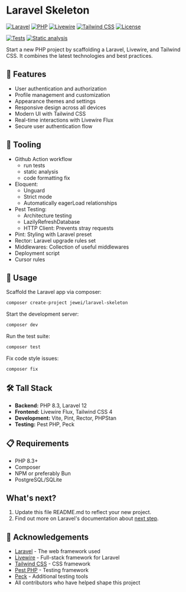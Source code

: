 # Laravel Skeleton

[![Laravel](https://img.shields.io/badge/Laravel-12.x-FF2D20?logo=laravel)](https://laravel.com)
[![PHP](https://img.shields.io/badge/PHP-8.3+-777BB4?logo=php)](https://php.net)
[![Livewire](https://img.shields.io/badge/Livewire-Flux-FB70A9?logo=livewire)](https://livewire.laravel.com)
[![Tailwind CSS](https://img.shields.io/badge/Tailwind-4.x-38B2AC?logo=tailwind-css)](https://tailwindcss.com)
[![License](https://img.shields.io/badge/License-MIT-blue.svg)](LICENSE)

[![Tests](https://github.com/jewei/laravel-skeleton/actions/workflows/tests.yml/badge.svg)](https://github.com/jewei/laravel-skeleton/actions/workflows/tests.yml)
[![Static analysis](https://github.com/jewei/laravel-skeleton/actions/workflows/static-analysis.yml/badge.svg)](https://github.com/jewei/laravel-skeleton/actions/workflows/static-analysis.yml)

Start a new PHP project by scaffolding a Laravel, Livewire, and Tailwind CSS. It combines the latest technologies and best practices.

## 🚀 Features

- User authentication and authorization
- Profile management and customization
- Appearance themes and settings
- Responsive design across all devices
- Modern UI with Tailwind CSS
- Real-time interactions with Livewire Flux
- Secure user authentication flow

## 🔧 Tooling

- Github Action workflow
    - run tests
    - static analysis
    - code formatting fix
- Eloquent:
    - Unguard
    - Strict mode
    - Automatically eagerLoad relationships
- Pest Testing:
    - Architecture testing
    - LazilyRefreshDatabase
    - HTTP Client: Prevents stray requests
- Pint: Styling with Laravel preset
- Rector: Laravel upgrade rules set
- Middlewares: Collection of useful middlewares
- Deployment script
- Cursor rules

## 📖 Usage

Scaffold the Laravel app via composer:

```bash
composer create-project jewei/laravel-skeleton
```

Start the development server:
```bash
composer dev
```

Run the test suite:
```bash
composer test
```

Fix code style issues:
```bash
composer fix
```

## 🛠️ Tall Stack

- **Backend:** PHP 8.3, Laravel 12
- **Frontend:** Livewire Flux, Tailwind CSS 4
- **Development:** Vite, Pint, Rector, PHPStan
- **Testing:** Pest PHP, Peck

## 📋 Requirements

- PHP 8.3+
- Composer
- NPM or preferably Bun
- PostgreSQL/SQLite

## What's next?

1. Update this file README.md to reflect your new project.
2. Find out more on Laravel's documentation about [next step](https://laravel.com/docs/master#next-steps).

## 🙏 Acknowledgements

- [Laravel](https://laravel.com) - The web framework used
- [Livewire](https://livewire.laravel.com) - Full-stack framework for Laravel
- [Tailwind CSS](https://tailwindcss.com) - CSS framework
- [Pest PHP](https://pestphp.com) - Testing framework
- [Peck](https://peckphp.com) - Additional testing tools
- All contributors who have helped shape this project
